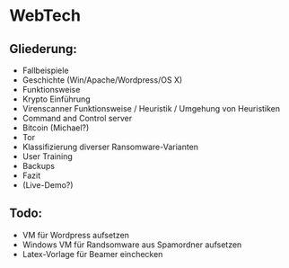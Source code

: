 # WebTech

Gliederung:
-----
- Fallbeispiele
- Geschichte (Win/Apache/Wordpress/OS X)
- Funktionsweise
- Krypto Einführung
- Virenscanner Funktionsweise / Heuristik / Umgehung von Heuristiken
- Command and Control server
- Bitcoin (Michael?)
- Tor
- Klassifizierung diverser Ransomware-Varianten
- User Training
- Backups
- Fazit
- (Live-Demo?)

Todo:
-----

- VM für Wordpress aufsetzen
- Windows VM für Randsomware aus Spamordner aufsetzen
- Latex-Vorlage für Beamer einchecken
